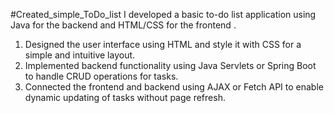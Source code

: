 #Created_simple_ToDo_list
 I developed a basic to-do list application using Java for the backend and HTML/CSS for the frontend .

1. Designed the user interface using HTML and
style it with CSS for a simple and intuitive
layout.
2. Implemented backend functionality using Java
Servlets or Spring Boot to handle CRUD
operations for tasks.
3. Connected the frontend and backend using
AJAX or Fetch API to enable dynamic
updating of tasks without page refresh.
